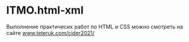 # ITMO.html-xml
Выполнение практичесих работ по HTML и CSS можно смотреть на сайте www.teteruk.com/cider2021/
